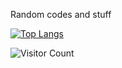 Random codes and stuff

<!---
MCLiii/MCLiii is a ✨ special ✨ repository because its `README.md` (this file) appears on your GitHub profile.
You can click the Preview link to take a look at your changes.
--->
[![Top Langs](https://github-readme-stats.vercel.app/api/top-langs/?username=MCLiii&size_weight=0.5&count_weight=0.5&theme=cobalt)](https://github.com/anuraghazra/github-readme-stats)

![Visitor Count](https://profile-counter.glitch.me/MCLiii/count.svg)

